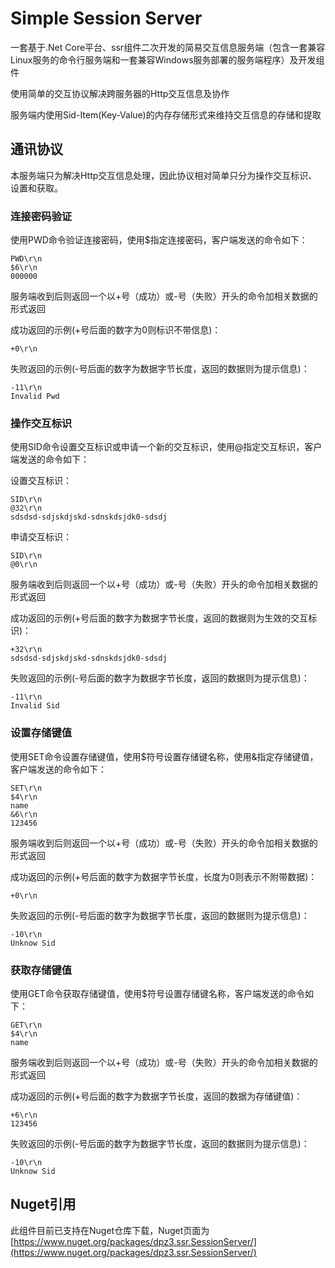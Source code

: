 # Simple Session Server

一套基于.Net Core平台、ssr组件二次开发的简易交互信息服务端（包含一套兼容Linux服务的命令行服务端和一套兼容Windows服务部署的服务端程序）及开发组件

使用简单的交互协议解决跨服务器的Http交互信息及协作

服务端内使用Sid-Item(Key-Value)的内存存储形式来维持交互信息的存储和提取

## 通讯协议

本服务端只为解决Http交互信息处理，因此协议相对简单只分为操作交互标识、设置和获取。

### 连接密码验证

使用PWD命令验证连接密码，使用$指定连接密码，客户端发送的命令如下：

    PWD\r\n
    $6\r\n
    000000

服务端收到后则返回一个以+号（成功）或-号（失败）开头的命令加相关数据的形式返回

成功返回的示例(+号后面的数字为0则标识不带信息)：

    +0\r\n

失败返回的示例(-号后面的数字为数据字节长度，返回的数据则为提示信息)：

    -11\r\n
    Invalid Pwd

### 操作交互标识

使用SID命令设置交互标识或申请一个新的交互标识，使用@指定交互标识，客户端发送的命令如下：

设置交互标识：

    SID\r\n
    @32\r\n
    sdsdsd-sdjskdjskd-sdnskdsjdk0-sdsdj

申请交互标识：

    SID\r\n
    @0\r\n

服务端收到后则返回一个以+号（成功）或-号（失败）开头的命令加相关数据的形式返回

成功返回的示例(+号后面的数字为数据字节长度，返回的数据则为生效的交互标识)：

    +32\r\n
    sdsdsd-sdjskdjskd-sdnskdsjdk0-sdsdj

失败返回的示例(-号后面的数字为数据字节长度，返回的数据则为提示信息)：

    -11\r\n
    Invalid Sid

### 设置存储键值

使用SET命令设置存储键值，使用$符号设置存储键名称，使用&指定存储键值，客户端发送的命令如下：

    SET\r\n
    $4\r\n
    name
    &6\r\n
    123456

服务端收到后则返回一个以+号（成功）或-号（失败）开头的命令加相关数据的形式返回

成功返回的示例(+号后面的数字为数据字节长度，长度为0则表示不附带数据)：

    +0\r\n

失败返回的示例(-号后面的数字为数据字节长度，返回的数据则为提示信息)：

    -10\r\n
    Unknow Sid

### 获取存储键值

使用GET命令获取存储键值，使用$符号设置存储键名称，客户端发送的命令如下：

    GET\r\n
    $4\r\n
    name

服务端收到后则返回一个以+号（成功）或-号（失败）开头的命令加相关数据的形式返回

成功返回的示例(+号后面的数字为数据字节长度，返回的数据为存储键值)：

    +6\r\n
    123456

失败返回的示例(-号后面的数字为数据字节长度，返回的数据则为提示信息)：

    -10\r\n
    Unknow Sid

## Nuget引用

此组件目前已支持在Nuget仓库下载，Nuget页面为[https://www.nuget.org/packages/dpz3.ssr.SessionServer/](https://www.nuget.org/packages/dpz3.ssr.SessionServer/)




